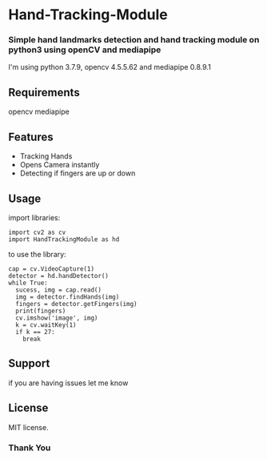 # Hand-Tracking-Module
### Simple hand landmarks detection and hand tracking module on python3 using openCV and mediapipe
I'm using python 3.7.9, opencv 4.5.5.62 and mediapipe 0.8.9.1

## Requirements
opencv
mediapipe

## Features
* Tracking Hands
* Opens Camera instantly
* Detecting if fingers are up or down

## Usage
import libraries:
```
import cv2 as cv
import HandTrackingModule as hd
```
to use the library:
```
cap = cv.VideoCapture(1)
detector = hd.handDetector()
while True:
  sucess, img = cap.read()
  img = detector.findHands(img)
  fingers = detector.getFingers(img)
  print(fingers)
  cv.imshow('image', img)
  k = cv.waitKey(1)
  if k == 27:
    break
```

## Support
if you are having issues let me know

## License
MIT license.

### Thank You
